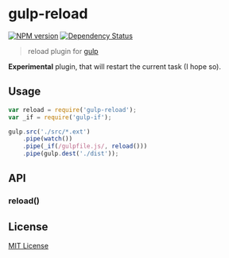 # gulp-reload
[![NPM version][npm-image]][npm-url] [![Dependency Status][depstat-image]][depstat-url]
> reload plugin for [gulp](https://github.com/wearefractal/gulp)

__Experimental__ plugin, that will restart the current task (I hope so).

## Usage

```javascript
var reload = require('gulp-reload');
var _if = require('gulp-if');

gulp.src('./src/*.ext')
	.pipe(watch())
	.pipe(_if(/gulpfile.js/, reload()))
	.pipe(gulp.dest('./dist'));
```

## API

### reload()

## License

[MIT License](http://en.wikipedia.org/wiki/MIT_License)

[npm-url]: https://npmjs.org/package/gulp-reload
[npm-image]: https://badge.fury.io/js/gulp-reload.png

[depstat-url]: https://david-dm.org/floatdrop/gulp-reload
[depstat-image]: https://david-dm.org/floatdrop/gulp-reload.png
